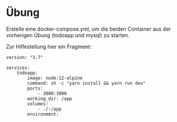 # Übung

Erstelle eine docker-compose.yml, um die beiden Container aus der vorherigen Übung (todoapp und mysql) zu starten.

Zur Hilfestellung hier ein Fragment:
```
version: "3.7"

services:
    todoapp:
        image: node:12-alpine
        command: sh -c "yarn install && yarn run dev"
        ports:
            - 3000:3000
        working_dir: /app
        volumes:
            - ./:/app
        environment:
```
